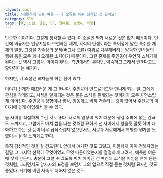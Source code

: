 ```yaml
---
layout: post
title: "애틋하게 남는 여운 - 제 오류는 아주 심각한 것 같아요"
category: 도서
tags: [책, 소설, 단편, SF, 연여름, 브릿G, 서평]
---
```


단순한 이야기다.
그렇게 생각할 수 있다.
이 소설엔 딱히 새로운 것은 없기 때문이다.
인간에 버금가는 인공지능이 보편화된 세계,
의식의 탄생이라는 특이점에 달한 특수한 개체의 발생,
그것을 기술상의 문제(버그나 오류) 따위로 치부해버리는 얄팍한 인간들의 행위 등은
모두 꽤나 오래된 소재이기 때문이다.
그런 존재를 주인공이 우연히 스쳐가게 된다는 것 역시 그렇다.
아이디어라는 측면에서만 본다면, 익숙하고 그래서 뻔하다고도 할만하다는 얘기다.

하지만, 이 소설엔 빠져들게 하는 점이 있다.

이야기 전개가 매끄러운 게 그 하나다.
주인공이 안드로이드와 만나게 되는 일,
그에게 관심을 갖게되고,
사정을 알게되는 것은 물론
소식을 듣게되는 것까지가 모두 자연스럽게 이어진다.
주인공의 성향이나 생각, 행동에도 딱히 거슬리는 것이 없어서
주인공의 이야기에 쉽게 이입해서 볼 수 있다.

둘 사이를 적절하게 그린 것도 좋다.
서로의 입장이 있기 때문에 생길 수밖에 없는 간극도 느껴지고,
그럼에도 마치 썸을 타는 것처럼 묘하게 선 사이에서 넘을듯 말듯 하며 대화하고 하는 것 등이
너무 급작스럽지 않으면서도 서로가 서로에게서 특별한 뭔가를 느꼈다는 걸 잘 느끼게도 한다.

특히 감성적인 것을 잘 건드린다.
앞에서 얘기한 것도 그렇고,
이들에게 이미 정해져있는 결말 그 마지막 선택이 무엇이었고 무엇 때문이었는지를 절절하게 그려서,
애틋한 여운에 젖게 만든다.
충분히 그럴 수 있도록 마치 헤어진 전 여친의 소식을 지인을 통해 듣는 것처럼,
그러면서도 당사자의 표정을 보면서 그의 입으로 직접 듣는 것처럼 묘사한 것도 좋았다.
거기에 어떤 사족도 더하지 않은 것도.
